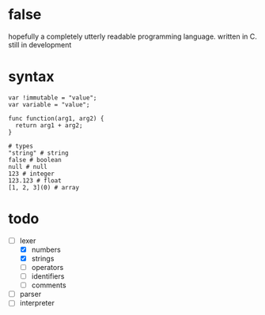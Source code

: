 # false

hopefully a completely utterly readable programming language. written in C.  
still in development

# syntax

```
var !immutable = "value";
var variable = "value";

func function(arg1, arg2) {
  return arg1 + arg2;
}

# types
"string" # string
false # boolean
null # null
123 # integer
123.123 # float
[1, 2, 3](0) # array
```

# todo

- [ ] lexer
  - [x] numbers
  - [x] strings
  - [ ] operators
  - [ ] identifiers
  - [ ] comments
- [ ] parser
- [ ] interpreter
